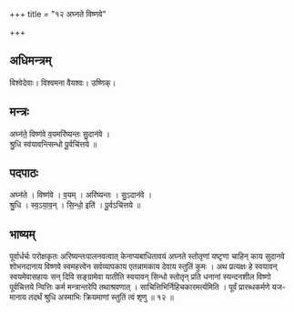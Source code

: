 +++
title = "१२ अघ्नते विष्णवे"

+++
## अधिमन्त्रम्
विश्वेदेवाः। विश्वमना वैयश्वः। उष्णिक्।

## मन्त्रः
अघ्न॑ते॒ विष्ण॑वे व॒यमरि॑ष्यन्तः सु॒दान॑वे ।  
श्रु॒धि स्व॑यावन्त्सिन्धो पू॒र्वचि॑त्तये ॥

## पदपाठः
अघ्न॑ते । विष्ण॑वे । व॒यम् । अरि॑ष्यन्तः । सु॒ऽदान॑वे ।  
श्रु॒धि । स्व॒ऽया॒व॒न् । सि॒न्धो॒ इति॑ । पू॒र्वऽचि॑त्तये ॥

## भाष्यम्
पूर्वार्धर्चः परोक्षकृतः अरिष्यन्तःपालनवत्वात् केनाप्यबाधितावयं अघ्नते स्तोतृणां यष्टृणा चाहिन् काय सुदानवे शोभनदानाय विष्णवे स्वमहत्त्वेन सर्वव्यापकाय एतन्नामकाय देवाय स्तुतिं कुमः । अथ प्रत्यक्षः हे स्वयावन् स्वयमेवासहायः सन् दिवि सङ्ग्रामेवा यातीति स्वयावन् सिन्धो स्तोतृन् प्रति धनानां स्यन्दनशील विष्णो पूर्वचित्तये न्वित्तिः कर्म मन्त्रान्तरेपि तथाश्रवणात् । साचित्तिभिर्निहिचकारमर्त्यमिति । पूर्वं प्रारब्धकर्मणे यज- मानाय तदर्थं श्रुधि अस्माभिः क्रियमाणां स्तुतिं त्वं शृणु ॥ १२ ॥